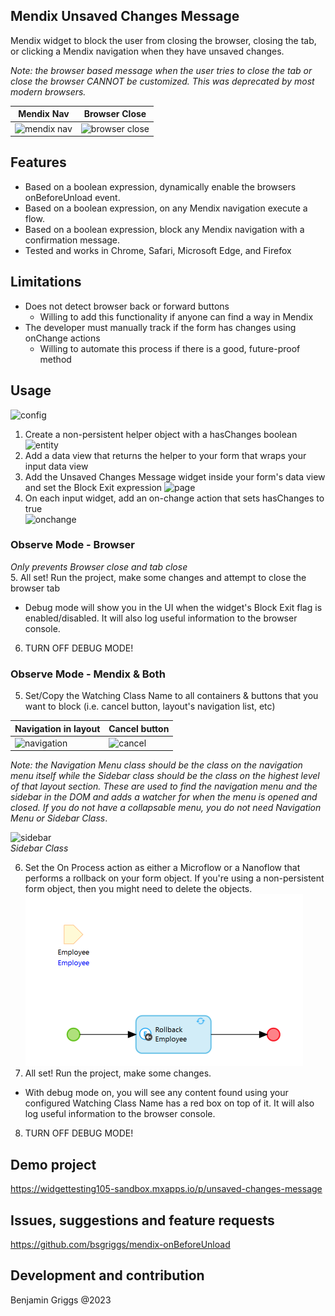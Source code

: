 ## Mendix Unsaved Changes Message
Mendix widget to block the user from closing the browser, closing the tab, or clicking a Mendix navigation when they have unsaved changes.

*Note: the browser based message when the user tries to close the tab or close the browser CANNOT be customized. This was deprecated by most modern browsers.*

| Mendix Nav | Browser Close |  
| ------------- | ------------- |  
| ![mendix nav](https://github.com/bsgriggs/mendix-unsaved-changes-message/blob/media/mendix.png)   | ![browser close](https://github.com/bsgriggs/mendix-unsaved-changes-message/blob/media/browser.png)   |  

## Features
- Based on a boolean expression, dynamically enable the browsers onBeforeUnload event. 
- Based on a boolean expression, on any Mendix navigation execute a flow.
- Based on a boolean expression, block any Mendix navigation with a confirmation message.
- Tested and works in Chrome, Safari, Microsoft Edge, and Firefox

## Limitations
- Does not detect browser back or forward buttons 
  - Willing to add this functionality if anyone can find a way in Mendix
- The developer must manually track if the form has changes using onChange actions
  - Willing to automate this process if there is a good, future-proof method

## Usage
![config](https://github.com/bsgriggs/mendix-unsaved-changes-message/blob/media/config.png)  
1. Create a non-persistent helper object with a hasChanges boolean  
![entity](https://github.com/bsgriggs/mendix-unsaved-changes-message/blob/media/entity.png)  
2. Add a data view that returns the helper to your form that wraps your input data view  
3. Add the Unsaved Changes Message widget inside your form's data view and set the Block Exit expression 
![page](https://github.com/bsgriggs/mendix-unsaved-changes-message/blob/media/page.png)  
4. On each input widget, add an on-change action that sets hasChanges to true  
![onchange](https://github.com/bsgriggs/mendix-unsaved-changes-message/blob/media/onChange.png)  

### Observe Mode - Browser
*Only prevents Browser close and tab close*  
5. All set! Run the project, make some changes and attempt to close the browser tab  
- Debug mode will show you in the UI when the widget's Block Exit flag is enabled/disabled. It will also log useful information to the browser console. 
6. TURN OFF DEBUG MODE!

### Observe Mode - Mendix & Both
5. Set/Copy the Watching Class Name to all containers & buttons that you want to block (i.e. cancel button, layout's navigation list, etc)  

| Navigation in layout | Cancel button |  
| ------------- | ------------- |  
| ![navigation](https://github.com/bsgriggs/mendix-unsaved-changes-message/blob/media/navigation.png)   | ![cancel](https://github.com/bsgriggs/mendix-unsaved-changes-message/blob/media/cancel.png)   |  
  
*Note: the Navigation Menu class should be the class on the navigation menu itself while the Sidebar class should be the class on the highest level of that layout section. These are used to find the navigation menu and the sidebar in the DOM and adds a watcher for when the menu is opened and closed. If you do not have a collapsable menu, you do not need Navigation Menu or Sidebar Class*. 

![sidebar](https://github.com/bsgriggs/mendix-unsaved-changes-message/blob/media/sidebar.png)  
*Sidebar Class*
  
6. Set the On Process action as either a Microflow or a Nanoflow that performs a rollback on your form object. If you're using a non-persistent form object, then you might need to delete the objects. 
![OnProceed](https://github.com/bsgriggs/mendix-unsaved-changes-message/blob/media/OnProceed.png)  
7. All set! Run the project, make some changes. 
  - With debug mode on, you will see any content found using your configured Watching Class Name has a red box on top of it. It will also log useful information to the browser console.  
8. TURN OFF DEBUG MODE!  


## Demo project
https://widgettesting105-sandbox.mxapps.io/p/unsaved-changes-message

## Issues, suggestions and feature requests
https://github.com/bsgriggs/mendix-onBeforeUnload

## Development and contribution
Benjamin Griggs @2023
